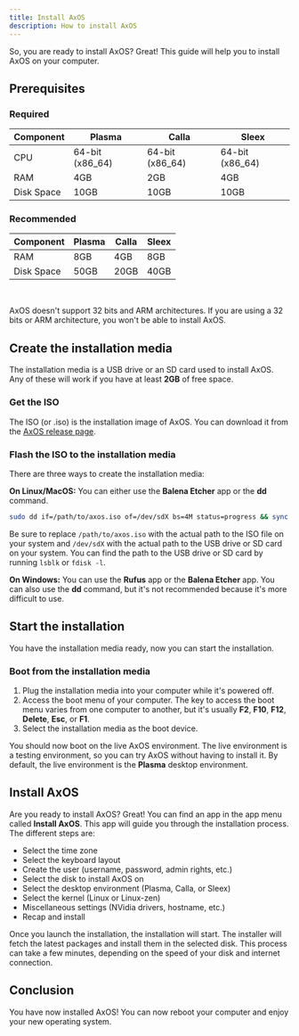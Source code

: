 ```yaml
---
title: Install AxOS
description: How to install AxOS
---
```


So, you are ready to install AxOS? Great! This guide will help you to install AxOS on your computer.


## Prerequisites
### Required

| Component | Plasma | Calla | Sleex |
|-----------|--------|--------|-----------|
| CPU | 64-bit (x86_64) | 64-bit (x86_64) | 64-bit (x86_64) |
| RAM | 4GB | 2GB | 4GB |
| Disk Space | 10GB | 10GB | 10GB |

### Recommended

| Component | Plasma | Calla | Sleex |
|-----------|--------|--------|-----------|
| RAM | 8GB | 4GB | 8GB |
| Disk Space | 50GB | 20GB | 40GB |

<br />

AxOS doesn't support 32 bits and ARM architectures. If you are using a 32 bits or ARM architecture, you won't be able to install AxOS.

## Create the installation media

The installation media is a USB drive or an SD card used to install AxOS. Any of these will work if you have at least **2GB** of free space.

### Get the ISO

The ISO (or .iso) is the installation image of AxOS. You can download it from the [AxOS release page](https://github.com/axos-project/axos/releases/latest).

### Flash the ISO to the installation media

There are three ways to create the installation media:

**On Linux/MacOS:**
You can either use the **Balena Etcher** app or the **dd** command.
```bash
sudo dd if=/path/to/axos.iso of=/dev/sdX bs=4M status=progress && sync
```
Be sure to replace `/path/to/axos.iso` with the actual path to the ISO file on your system and `/dev/sdX` with the actual path to the USB drive or SD card on your system.
You can find the path to the USB drive or SD card by running `lsblk` or `fdisk -l`.

**On Windows:**
You can use the **Rufus** app or the **Balena Etcher** app. You can also use the **dd** command, but it's not recommended because it's more difficult to use.

## Start the installation

You have the installation media ready, now you can start the installation.

### Boot from the installation media

1. Plug the installation media into your computer while it's powered off.
2. Access the boot menu of your computer. The key to access the boot menu varies from one computer to another, but it's usually **F2**, **F10**, **F12**, **Delete**, **Esc**, or **F1**.
3. Select the installation media as the boot device.

You should now boot on the live AxOS environment. The live environment is a testing environment, so you can try AxOS without having to install it. By default, the live environment is the **Plasma** desktop environment.

## Install AxOS

Are you ready to install AxOS? Great! You can find an app in the app menu called **Install AxOS**. This app will guide you through the installation process. 
The different steps are:

- Select the time zone
- Select the keyboard layout
- Create the user (username, password, admin rights, etc.)
- Select the disk to install AxOS on
- Select the desktop environment (Plasma, Calla, or Sleex)
- Select the kernel (Linux or Linux-zen)
- Miscellaneous settings (NVidia drivers, hostname, etc.)
- Recap and install

Once you launch the installation, the installation will start. The installer will fetch the latest packages and install them in the selected disk. This process can take a few minutes, depending on the speed of your disk and internet connection.

## Conclusion

You have now installed AxOS! You can now reboot your computer and enjoy your new operating system.